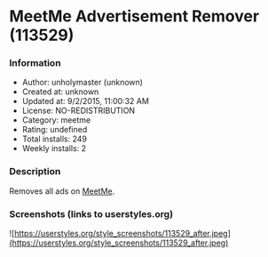 # MeetMe Advertisement Remover (113529)

### Information
- Author: unholymaster (unknown)
- Created at: unknown
- Updated at: 9/2/2015, 11:00:32 AM
- License: NO-REDISTRIBUTION
- Category: meetme
- Rating: undefined
- Total installs: 249
- Weekly installs: 2


### Description
Removes all ads on <a href="http://www.meetme.com/">MeetMe</a>.


### Screenshots (links to userstyles.org)
![https://userstyles.org/style_screenshots/113529_after.jpeg](https://userstyles.org/style_screenshots/113529_after.jpeg)


